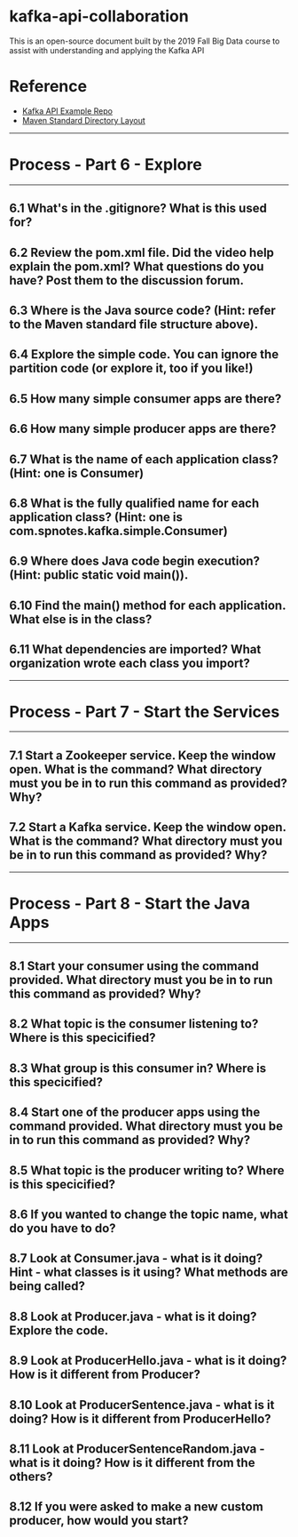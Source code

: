 # kafka-api-collaboration
This is an open-source document built by the 2019 Fall Big Data course to assist with understanding and applying the Kafka API

# Reference

- [Kafka API Example Repo](https://github.com/denisecase/kafka-api)
- [Maven Standard Directory Layout](http://maven.apache.org/guides/introduction/introduction-to-the-standard-directory-layout.html)

---
# Process - Part 6 - Explore
---

## 6.1 What's in the .gitignore?  What is this used for? 



## 6.2 Review the pom.xml file.  Did the video help explain the pom.xml?  What questions do you have? Post them to the discussion forum.



## 6.3 Where is the Java source code? (Hint: refer to the Maven standard file structure above).



## 6.4 Explore the simple code. You can ignore the partition code (or explore it, too if you like!) 



## 6.5 How many simple consumer apps are there?



## 6.6 How many simple producer apps are there?



## 6.7 What is the name of each application class?  (Hint: one is Consumer)



## 6.8 What is the fully qualified name for each application class? (Hint: one is com.spnotes.kafka.simple.Consumer)



## 6.9 Where does Java code begin execution? (Hint: public static void main()). 



## 6.10 Find the main() method for each application.  What else is in the class?



## 6.11 What dependencies are imported? What organization wrote each class you import?



---
# Process - Part 7 - Start the Services
---

## 7.1 Start a Zookeeper service. Keep the window open. What is the command? What directory must you be in to run this command as provided? Why?



## 7.2 Start a Kafka service. Keep the window open. What is the command? What directory must you be in to run this command as provided? Why?



--- 
# Process - Part 8 - Start the Java Apps
--- 

## 8.1 Start your consumer using the command provided. What directory must you be in to run this command as provided? Why?



## 8.2 What topic is the consumer listening to? Where is this specicified?



## 8.3 What group is this consumer in? Where is this specicified?



## 8.4 Start one of the producer apps using the command provided. What directory must you be in to run this command as provided? Why?



## 8.5 What topic is the producer writing to? Where is this specicified?



## 8.6 If you wanted to change the topic name, what do you have to do? 



## 8.7 Look at Consumer.java - what is it doing? Hint - what classes is it using? What methods are being called?



## 8.8 Look at Producer.java - what is it doing? Explore the code.



## 8.9 Look at ProducerHello.java - what is it doing? How is it different from Producer?



## 8.10 Look at ProducerSentence.java - what is it doing? How is it different from ProducerHello?



## 8.11 Look at ProducerSentenceRandom.java - what is it doing? How is it different from the others?



## 8.12 If you were asked to make a new custom producer, how would you start? 




